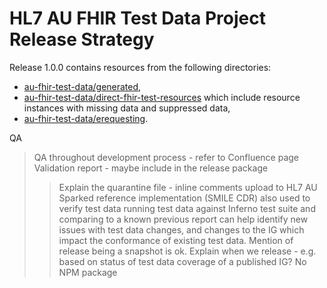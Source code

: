 # HL7 AU FHIR Test Data Project Release Strategy

Release 1.0.0 contains resources from the following directories:
* [au-fhir-test-data/generated](https://github.com/hl7au/au-fhir-test-data/tree/master/generated),
* [au-fhir-test-data/direct-fhir-test-resources](https://github.com/hl7au/au-fhir-test-data/tree/master/direct-fhir-test-resources) which include resource instances with missing data and suppressed data,
* [au-fhir-test-data/erequesting](https://github.com/hl7au/au-fhir-test-data/tree/master/erequesting).


QA 
> QA throughout development process - refer to Confluence page
> Validation report - maybe include in the release package
>>Explain the quarantine file - inline comments
> upload to HL7 AU Sparked reference implementation (SMILE CDR) also used to verify test data 
> running test data against Inferno test suite and comparing to a known previous report can help identify new issues with test data changes, and changes to the IG which impact the conformance of existing test data. 
Mention of release being a snapshot is ok.
Explain when we release - e.g. based on status of test data coverage of a published IG?
No NPM package
